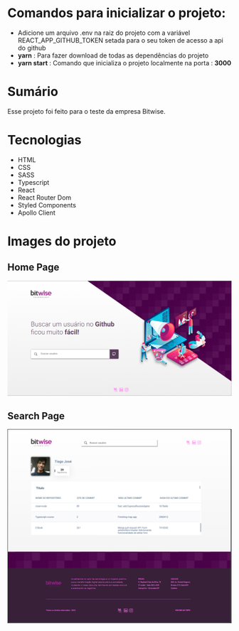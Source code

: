 # Comandos para inicializar o projeto:
- Adicione um arquivo .env na raiz do projeto com a variável REACT_APP_GITHUB_TOKEN setada para o seu token de acesso a api do github
- **yarn** : Para fazer download de todas as dependências do projeto
- **yarn start** : Comando que inicializa o projeto localmente na porta : **3000**


# Sumário

Esse projeto foi feito para o teste da empresa Bitwise.


# Tecnologias

- HTML
- CSS
- SASS
- Typescript
- React
- React Router Dom
- Styled Components
- Apollo Client

# Images do projeto

## Home Page
![](docs/images/HomePage.png)

## Search Page
![](docs/images/SearchPage.png)